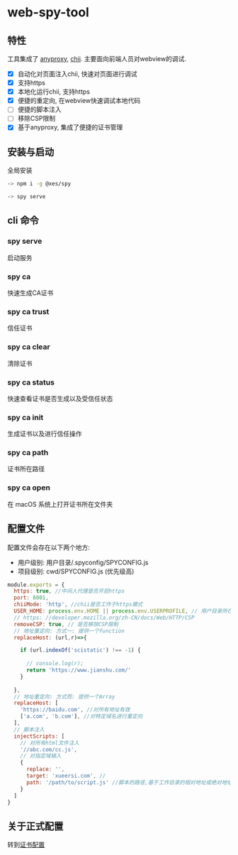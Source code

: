 # web-spy-tool

## 特性
工具集成了 [anyproxy](http://anyproxy.io/cn/), [chii](https://github.com/liriliri/chii). 主要面向前端人员对webview的调试. 

- [x] 自动化对页面注入chii, 快速对页面进行调试
- [x] 支持https
- [x] 本地化运行chii, 支持https
- [x] 便捷的重定向, 在webview快速调试本地代码
- [ ] 便捷的脚本注入 
- [ ] 移除CSP限制
- [x] 基于anyproxy, 集成了便捷的证书管理

## 安装与启动 
全局安装
```bash
-> npm i -g @xes/spy

-> spy serve
```
## cli 命令

### spy serve
启动服务

### spy ca

快速生成CA证书

### spy ca trust
信任证书

### spy ca clear
清除证书

### spy ca status

快速查看证书是否生成以及受信任状态

### spy ca init
生成证书以及进行信任操作

### spy ca path
证书所在路径

### spy ca open
在 macOS 系统上打开证书所在文件夹

## 配置文件
配置文件会存在以下两个地方:

* 用户级别: 用户目录/.spyconfig/SPYCONFIG.js
* 项目级别: cwd/SPYCONFIG.js (优先级高)


```js
module.exports = {
  https: true, //中间人代理是否开启https
  port: 8001, 
  chiiMode: 'http', //chii是否工作于https模式
  USER_HOME: process.env.HOME || process.env.USERPROFILE, // 用户目录所在地(默认)
  // https: //developer.mozilla.org/zh-CN/docs/Web/HTTP/CSP
  removeCSP: true, // 是否移除CSP限制
  // 地址重定向: 方式一: 提供一个function
  replaceHost: (url,r)=>{

    if (url.indexOf('scistatic') !== -1) {
      
      // console.log(r);
      return 'https://www.jianshu.com/'
    }
    
  },
  // 地址重定向: 方式而: 提供一个Array
  replaceHost: [
    'https://baidu.com', //对所有地址有效
    ['a.com', 'b.com'], //对特定域名进行重定向
  ],
  // 脚本注入
  injectScripts: [
    // 对所有html文件注入
    '//abc.com/cc.js',
    // 对指定域植入
    {
      replace: '',
      target: 'xueersi.com', // 
      path: '/path/to/script.js' //脚本的路径,基于工作目录的相对地址或绝对地址
    }
  ]
}

```

## 关于正式配置
转到[证书配置](http://anyproxy.io/cn/#%E8%AF%81%E4%B9%A6%E9%85%8D%E7%BD%AE)